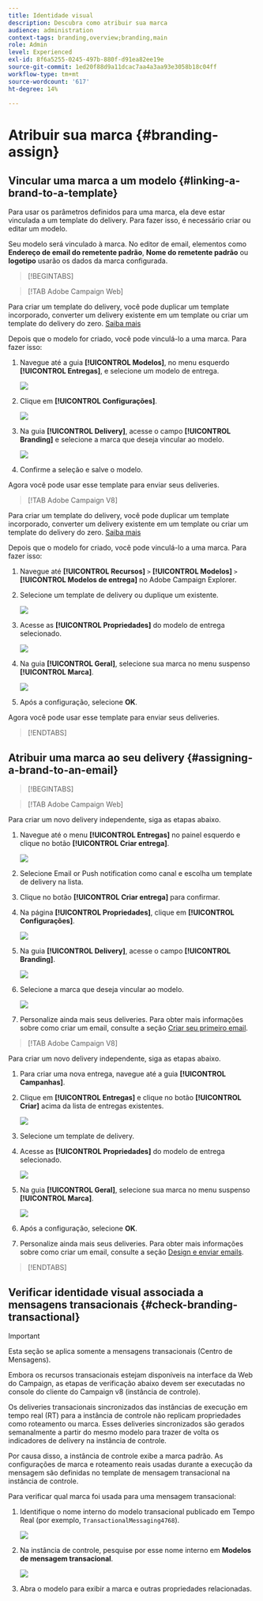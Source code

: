 ```yaml
---
title: Identidade visual
description: Descubra como atribuir sua marca
audience: administration
context-tags: branding,overview;branding,main
role: Admin
level: Experienced
exl-id: 8f6a5255-0245-497b-880f-d91ea82ee19e
source-git-commit: 1ed20f88d9a11dcac7aa4a3aa93e3058b18c04ff
workflow-type: tm+mt
source-wordcount: '617'
ht-degree: 14%

---
```


# Atribuir sua marca {#branding-assign}

## Vincular uma marca a um modelo {#linking-a-brand-to-a-template}

Para usar os parâmetros definidos para uma marca, ela deve estar vinculada a um template do delivery. Para fazer isso, é necessário criar ou editar um modelo.

Seu modelo será vinculado à marca. No editor de email, elementos como **Endereço de email do remetente padrão**, **Nome do remetente padrão** ou **logotipo** usarão os dados da marca configurada.

>[!BEGINTABS]

>[!TAB Adobe Campaign Web]

Para criar um template do delivery, você pode duplicar um template incorporado, converter um delivery existente em um template ou criar um template do delivery do zero. [Saiba mais](../../msg/delivery-template.md)

Depois que o modelo for criado, você pode vinculá-lo a uma marca. Para fazer isso:

1. Navegue até a guia **[!UICONTROL Modelos]**, no menu esquerdo **[!UICONTROL Entregas]**, e selecione um modelo de entrega.

   ![](assets/branding_assign_web_1.png)

1. Clique em **[!UICONTROL Configurações]**.

   ![](assets/branding_assign_web_2.png)

1. Na guia **[!UICONTROL Delivery]**, acesse o campo **[!UICONTROL Branding]** e selecione a marca que deseja vincular ao modelo.

   ![](assets/branding_assign_web_3.png)

1. Confirme a seleção e salve o modelo.

Agora você pode usar esse template para enviar seus deliveries.

>[!TAB Adobe Campaign V8]

Para criar um template do delivery, você pode duplicar um template incorporado, converter um delivery existente em um template ou criar um template do delivery do zero. [Saiba mais](https://experienceleague.adobe.com/docs/campaign/campaign-v8/send/create-templates.html?lang=pt-BR)

Depois que o modelo for criado, você pode vinculá-lo a uma marca. Para fazer isso:

1. Navegue até **[!UICONTROL Recursos]** `>` **[!UICONTROL Modelos]** `>` **[!UICONTROL Modelos de entrega]** no Adobe Campaign Explorer.

1. Selecione um template de delivery ou duplique um existente.

   ![](assets/branding_assign_V8_1.png)

1. Acesse as **[!UICONTROL Propriedades]** do modelo de entrega selecionado.

   ![](assets/branding_assign_V8_2.png)

1. Na guia **[!UICONTROL Geral]**, selecione sua marca no menu suspenso **[!UICONTROL Marca]**.

   ![](assets/branding_assign_V8_3.png)

1. Após a configuração, selecione **OK**.

Agora você pode usar esse template para enviar seus deliveries.

>[!ENDTABS]

## Atribuir uma marca ao seu delivery {#assigning-a-brand-to-an-email}

>[!BEGINTABS]

>[!TAB Adobe Campaign Web]

Para criar um novo delivery independente, siga as etapas abaixo.

1. Navegue até o menu **[!UICONTROL Entregas]** no painel esquerdo e clique no botão **[!UICONTROL Criar entrega]**.

   ![](assets/branding_assign_web_4.png)

1. Selecione Email or Push notification como canal e escolha um template de delivery na lista.

1. Clique no botão **[!UICONTROL Criar entrega]** para confirmar.

1. Na página **[!UICONTROL Propriedades]**, clique em **[!UICONTROL Configurações]**.

   ![](assets/branding_assign_web_5.png)

1. Na guia **[!UICONTROL Delivery]**, acesse o campo **[!UICONTROL Branding]**.

   ![](assets/branding_assign_web_6.png)

1. Selecione a marca que deseja vincular ao modelo.

   ![](assets/branding_assign_web_7.png)

1. Personalize ainda mais seus deliveries. Para obter mais informações sobre como criar um email, consulte a seção [Criar seu primeiro email](../../email/create-email.md).

>[!TAB Adobe Campaign V8]

Para criar um novo delivery independente, siga as etapas abaixo.

1. Para criar uma nova entrega, navegue até a guia **[!UICONTROL Campanhas]**.

1. Clique em **[!UICONTROL Entregas]** e clique no botão **[!UICONTROL Criar]** acima da lista de entregas existentes.

   ![](assets/branding_assign_V8_4.png)

1. Selecione um template de delivery.

1. Acesse as **[!UICONTROL Propriedades]** do modelo de entrega selecionado.

   ![](assets/branding_assign_V8_5.png)

1. Na guia **[!UICONTROL Geral]**, selecione sua marca no menu suspenso **[!UICONTROL Marca]**.

   ![](assets/branding_assign_V8_6.png)

1. Após a configuração, selecione **OK**.

1. Personalize ainda mais seus deliveries. Para obter mais informações sobre como criar um email, consulte a seção [Design e enviar emails](../../email/create-email.md).

>[!ENDTABS]

## Verificar identidade visual associada a mensagens transacionais {#check-branding-transactional}

>[!IMPORTANT]
>
>Esta seção se aplica somente a mensagens transacionais (Centro de Mensagens).
>
>Embora os recursos transacionais estejam disponíveis na interface da Web do Campaign, as etapas de verificação abaixo devem ser executadas no console do cliente do Campaign v8 (instância de controle).

Os deliveries transacionais sincronizados das instâncias de execução em tempo real (RT) para a instância de controle não replicam propriedades como roteamento ou marca. Esses deliveries sincronizados são gerados semanalmente a partir do mesmo modelo para trazer de volta os indicadores de delivery na instância de controle.

Por causa disso, a instância de controle exibe a marca padrão. As configurações de marca e roteamento reais usadas durante a execução da mensagem são definidas no template de mensagem transacional na instância de controle.

Para verificar qual marca foi usada para uma mensagem transacional:

1. Identifique o nome interno do modelo transacional publicado em Tempo Real (por exemplo, `TransactionalMessaging4768`).

   ![](assets/branding-transactional.png)

1. Na instância de controle, pesquise por esse nome interno em **Modelos de mensagem transacional**.

   ![](assets/branding-transactional2.png)

1. Abra o modelo para exibir a marca e outras propriedades relacionadas.
